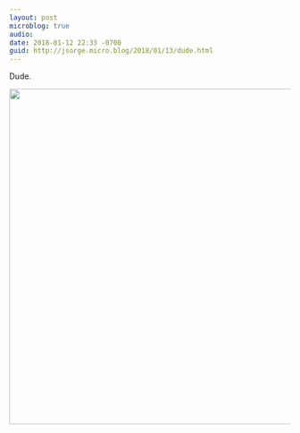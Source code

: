 ```yaml
---
layout: post
microblog: true
audio: 
date: 2018-01-12 22:33 -0700
guid: http://jsorge.micro.blog/2018/01/13/dude.html
---
```

Dude.

<img src="http://mb.jsorge.net/uploads/2018/56ee7d113b.jpg" width="600" height="600" />
